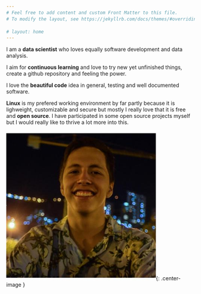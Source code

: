```yaml
---
# Feel free to add content and custom Front Matter to this file.
# To modify the layout, see https://jekyllrb.com/docs/themes/#overriding-theme-defaults

# layout: home
---
```


<style type="text/css">
  .center-image
    {
        margin: 0 auto;
        display: block;
    }
</style>

I am a **data scientist** who loves equally software development
and data analysis.

I aim for **continuous learning** and love to try new
yet unfinished things, create a github repository
and feeling the power.

I love the **beautiful code** idea in general, testing and well documented
software.

**Linux** is my prefered working environment by far partly because
it is lighweight, customizable and secure but mostly I really love that it is
free and **open source**. I have participated in some open source projects
myself but I would really like to thrive a lot more into this.

![Pablo lindo](./images/layout/perfil.jpeg){: .center-image }
